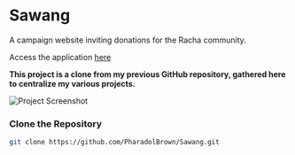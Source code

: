 # Sawang

A campaign website inviting donations for the Racha community.

Access the application [here](https://pharadolbrown.github.io/Sawang/)

**This project is a clone from my previous GitHub repository, gathered here to centralize my various projects.**

![Project Screenshot](https://img5.pic.in.th/file/secure-sv1/Sawang.png)

### Clone the Repository

```bash
git clone https://github.com/PharadolBrown/Sawang.git
